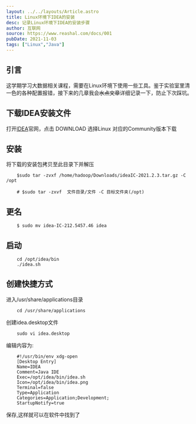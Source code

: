 ```yaml
---
layout: ../../layouts/Article.astro
title: Linux环境下IDEA的安装
desc: 记录Linux环境下IDEA的安装步骤
author: 互联网
source: https://www.reashal.com/docs/001
pubDate: 2021-11-03
tags: ["Linux","Java"]
---
```

## 引言

这学期学习大数据相关课程，需要在Linux环境下使用一些工具。鉴于实验室里清一色的各种配置报错，接下来的几章我会~~水点文章~~详细记录一下，防止下次踩坑。

## 下载IDEA安装文件

打开[IDEA](https://www.jetbrains.com/idea/)官网，点击 DOWNLOAD
选择Linux 对应的Community版本下载

## 安装

将下载的安装包拷贝至此目录下并解压

```
    $sudo tar -zvxf /home/hadoop/Downloads/ideaIC-2021.2.3.tar.gz -C /opt
    
    # $sudo tar -zxvf  文件目录/文件 -C 目标文件夹(/opt)
```

## 更名

```
    $ sudo mv idea-IC-212.5457.46 idea
```

## 启动

```
    cd /opt/idea/bin
    ./idea.sh
```

## 创建快捷方式

进入/usr/share/applications目录

```
    cd /usr/share/applications
```

创建idea.desktop文件

```
    sudo vi idea.desktop
```

编辑内容为:

```
    #!/usr/bin/env xdg-open
    [Desktop Entry]
    Name=IDEA
    Comment=Java IDE
    Exec=/opt/idea/bin/idea.sh
    Icon=/opt/idea/bin/idea.png
    Terminal=false
    Type=Application
    Categories=Application;Development;
    StartupNotify=true
```

保存,这样就可以在软件中找到了